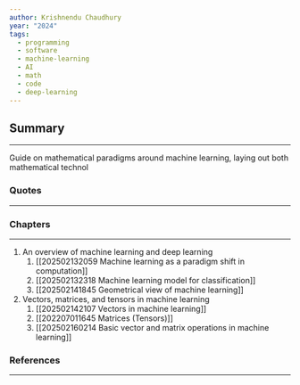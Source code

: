 ```yaml
---
author: Krishnendu Chaudhury
year: "2024"
tags:
  - programming
  - software
  - machine-learning
  - AI
  - math
  - code
  - deep-learning
---
```

## Summary
---
Guide on mathematical paradigms around machine learning, laying out both mathematical technol 


### Quotes
---

### Chapters
---
1. An overview of machine learning and deep learning
	1. [[202502132059 Machine learning as a paradigm shift in computation]]
	2. [[202502132318 Machine learning model for classification]]
	3. [[202502141845 Geometrical view of machine learning]]
2. Vectors, matrices, and tensors in machine learning
	1. [[202502142107 Vectors in machine learning]]
	2. [[202207011645 Matrices (Tensors)]]
	3. [[202502160214 Basic vector and matrix operations in machine learning]]
### References
---

 